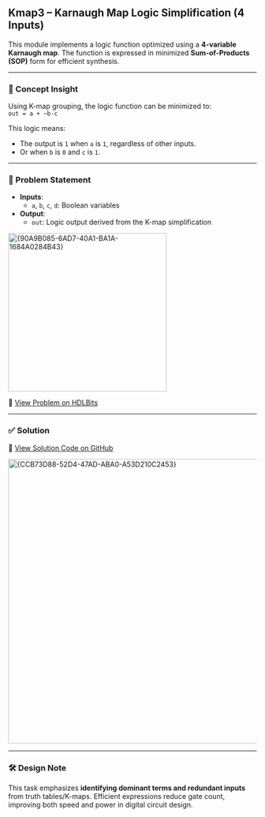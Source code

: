 ## Kmap3 – Karnaugh Map Logic Simplification (4 Inputs)

This module implements a logic function optimized using a **4-variable Karnaugh map**. The function is expressed in minimized **Sum-of-Products (SOP)** form for efficient synthesis.

---

### 🧠 Concept Insight  
Using K-map grouping, the logic function can be minimized to:  
`out = a + ~b·c`

This logic means:
- The output is `1` when `a` is `1`, regardless of other inputs.
- Or when `b` is `0` and `c` is `1`.

---

### 📘 Problem Statement  
- **Inputs**:  
  - `a`, `b`, `c`, `d`: Boolean variables  
- **Output**:  
  - `out`: Logic output derived from the K-map simplification  

<img width="321" alt="{90A9B085-6AD7-40A1-BA1A-1684A0284B43}" src="https://github.com/user-attachments/assets/9aa0bd4d-c7fc-4015-b321-8304b30fc86e" />

🔗 [View Problem on HDLBits](https://hdlbits.01xz.net/wiki/Kmap3)

---

### ✅ Solution  
📄 [View Solution Code on GitHub](https://github.com/EswarAdithya011/HDLBits/blob/main/Problem%20Sets/2.%20Circuits/2.3%20Karnaugh%20Map/Kmap3.v)

<img width="577" alt="{CCB73D88-52D4-47AD-ABA0-A53D210C2453}" src="https://github.com/user-attachments/assets/764b1761-0a38-421d-a532-00af59bb8044" />

---

### 🛠 Design Note  
This task emphasizes **identifying dominant terms and redundant inputs** from truth tables/K-maps. Efficient expressions reduce gate count, improving both speed and power in digital circuit design.
